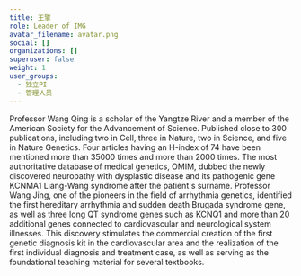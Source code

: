 ```yaml
---
title: 王擎
role: Leader of IMG
avatar_filename: avatar.png
social: []
organizations: []
superuser: false
weight: 1
user_groups:
  - 独立PI
  - 管理人员
---
```

Professor Wang Qing is a scholar of the Yangtze River and a member of the American Society for the Advancement of Science. Published close to 300 publications, including two in Cell, three in Nature, two in Science, and five in Nature Genetics. Four articles having an H-index of 74 have been mentioned more than 35000 times and more than 2000 times. The most authoritative database of medical genetics, OMIM, dubbed the newly discovered neuropathy with dysplastic disease and its pathogenic gene KCNMA1 Liang-Wang syndrome after the patient's surname. Professor Wang Jing, one of the pioneers in the field of arrhythmia genetics, identified the first hereditary arrhythmia and sudden death Brugada syndrome gene, as well as three long QT syndrome genes such as KCNQ1 and more than 20 additional genes connected to cardiovascular and neurological system illnesses. This discovery stimulates the commercial creation of the first genetic diagnosis kit in the cardiovascular area and the realization of the first individual diagnosis and treatment case, as well as serving as the foundational teaching material for several textbooks.